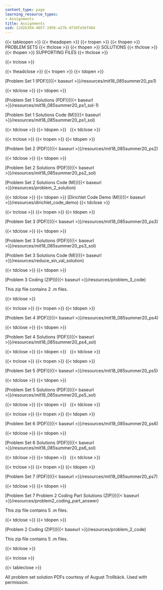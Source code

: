 ```yaml
---
content_type: page
learning_resource_types:
- Assignments
title: Assignments
uid: 12d2b394-4057-1956-a27b-4f3dfe56f484
---
```


{{< tableopen >}}
{{< theadopen >}}
{{< tropen >}}
{{< thopen >}}
PROBLEM SETS
{{< thclose >}}
{{< thopen >}}
SOLUTIONS
{{< thclose >}}
{{< thopen >}}
SUPPORTING FILES
{{< thclose >}}

{{< trclose >}}

{{< theadclose >}}
{{< tropen >}}
{{< tdopen >}}


[Problem Set 1 (PDF)]({{< baseurl >}}/resources/mit18_085summer20_ps1)


{{< tdclose >}}
{{< tdopen >}}


[Problem Set 1 Solutions (PDF)]({{< baseurl >}}/resources/mit18_085summer20_ps1_sol-1)

[Problem Set 1 Solutions Code (M)]({{< baseurl >}}/resources/mit18_085summer20_ps1_sol)


{{< tdclose >}}
{{< tdopen >}}
 
{{< tdclose >}}

{{< trclose >}}
{{< tropen >}}
{{< tdopen >}}


[Problem Set 2 (PDF)]({{< baseurl >}}/resources/mit18_085summer20_ps2)


{{< tdclose >}}
{{< tdopen >}}


[Problem Set 2 Solutions (PDF)]({{< baseurl >}}/resources/mit18_085summer20_ps2_sol)

[Problem Set 2 Solutions Code (M)]({{< baseurl >}}/resources/problem_2_solution)


{{< tdclose >}}
{{< tdopen >}}
[Dirichlet Code Demo (M)]({{< baseurl >}}/resources/dirichlet_code_demo)
{{< tdclose >}}

{{< trclose >}}
{{< tropen >}}
{{< tdopen >}}


[Problem Set 3 (PDF)]({{< baseurl >}}/resources/mit18_085summer20_ps3)


{{< tdclose >}}
{{< tdopen >}}


[Problem Set 3 Solutions (PDF)]({{< baseurl >}}/resources/mit18_085summer20_ps3_sol)

[Problem Set 3 Solutions Code (M)]({{< baseurl >}}/resources/reduce_sin_val_solution)


{{< tdclose >}}
{{< tdopen >}}


[Problem 3 Coding (ZIP)]({{< baseurl >}}/resources/problem_3_code)

This zip file contains 2 .m files.


{{< tdclose >}}

{{< trclose >}}
{{< tropen >}}
{{< tdopen >}}


[Problem Set 4 (PDF)]({{< baseurl >}}/resources/mit18_085summer20_ps4)


{{< tdclose >}}
{{< tdopen >}}


[Problem Set 4 Solutions (PDF)]({{< baseurl >}}/resources/mit18_085summer20_ps4_sol)


{{< tdclose >}}
{{< tdopen >}}
 
{{< tdclose >}}

{{< trclose >}}
{{< tropen >}}
{{< tdopen >}}


[Problem Set 5 (PDF)]({{< baseurl >}}/resources/mit18_085summer20_ps5)


{{< tdclose >}}
{{< tdopen >}}


[Problem Set 5 Solutions (PDF)]({{< baseurl >}}/resources/mit18_085summer20_ps5_sol)


{{< tdclose >}}
{{< tdopen >}}
 
{{< tdclose >}}

{{< trclose >}}
{{< tropen >}}
{{< tdopen >}}


[Problem Set 6 (PDF)]({{< baseurl >}}/resources/mit18_085summer20_ps6)


{{< tdclose >}}
{{< tdopen >}}


[Problem Set 6 Solutions (PDF)]({{< baseurl >}}/resources/mit18_085summer20_ps6_sol)


{{< tdclose >}}
{{< tdopen >}}
 
{{< tdclose >}}

{{< trclose >}}
{{< tropen >}}
{{< tdopen >}}


[Problem Set 7 (PDF)]({{< baseurl >}}/resources/mit18_085summer20_ps7)


{{< tdclose >}}
{{< tdopen >}}


[Problem Set 7 Problem 2 Coding Part Solutions (ZIP)]({{< baseurl >}}/resources/problem2_coding_part_answer)

This zip file contains 5 .m files.


{{< tdclose >}}
{{< tdopen >}}


[Problem 2 Coding (ZIP)]({{< baseurl >}}/resources/problem_2_code)

This zip file contains 5 .m files.


{{< tdclose >}}

{{< trclose >}}

{{< tableclose >}}

All problem set solution PDFs courtesy of August Trollbäck. Used with permission.